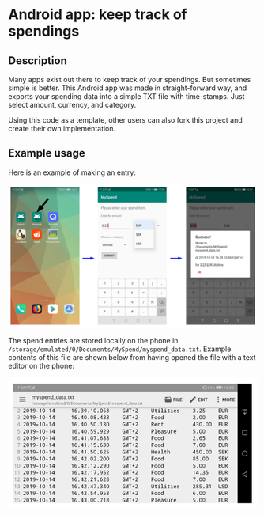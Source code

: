 # Android app: keep track of spendings

## Description

Many apps exist out there to keep track of your spendings. But sometimes simple is better. This Android app was made in straight-forward way, and exports your spending data into a simple TXT file with time-stamps. Just select amount, currency, and category.

Using this code as a template, other users can also fork this project and create their own implementation.

## Example usage

Here is an example of making an entry:

<img src="https://github.com/nullberg/MySpend/blob/master/images/MySpend_entry_example.png" alt="MySpend_entry_example.png" width="600px"/>

The spend entries are stored locally on the phone in <code>/storage/emulated/0/Documents/MySpend/myspend_data.txt</code>. Example contents of this file are shown below from having opened the file with a text editor on the phone:

<img src="https://github.com/nullberg/MySpend/blob/master/images/MySpend_data_file.png" alt="MySpend_data_file.png" width="600px"/>
